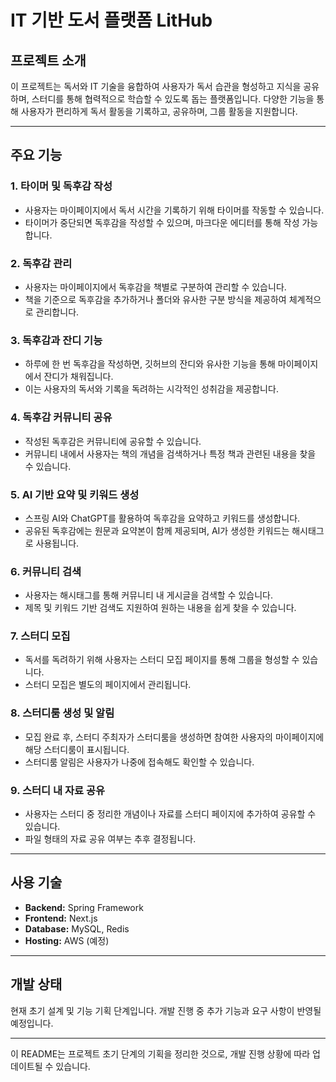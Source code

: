 # IT 기반 도서 플랫폼 LitHub

## 프로젝트 소개
이 프로젝트는 독서와 IT 기술을 융합하여 사용자가 독서 습관을 형성하고 지식을 공유하며, 스터디를 통해 협력적으로 학습할 수 있도록 돕는 플랫폼입니다. 다양한 기능을 통해 사용자가 편리하게 독서 활동을 기록하고, 공유하며, 그룹 활동을 지원합니다.

---

## 주요 기능

### 1. 타이머 및 독후감 작성
- 사용자는 마이페이지에서 독서 시간을 기록하기 위해 타이머를 작동할 수 있습니다.
- 타이머가 중단되면 독후감을 작성할 수 있으며, 마크다운 에디터를 통해 작성 가능합니다.

### 2. 독후감 관리
- 사용자는 마이페이지에서 독후감을 책별로 구분하여 관리할 수 있습니다.
- 책을 기준으로 독후감을 추가하거나 폴더와 유사한 구분 방식을 제공하여 체계적으로 관리합니다.

### 3. 독후감과 잔디 기능
- 하루에 한 번 독후감을 작성하면, 깃허브의 잔디와 유사한 기능을 통해 마이페이지에서 잔디가 채워집니다.
- 이는 사용자의 독서와 기록을 독려하는 시각적인 성취감을 제공합니다.

### 4. 독후감 커뮤니티 공유
- 작성된 독후감은 커뮤니티에 공유할 수 있습니다.
- 커뮤니티 내에서 사용자는 책의 개념을 검색하거나 특정 책과 관련된 내용을 찾을 수 있습니다.

### 5. AI 기반 요약 및 키워드 생성
- 스프링 AI와 ChatGPT를 활용하여 독후감을 요약하고 키워드를 생성합니다.
- 공유된 독후감에는 원문과 요약본이 함께 제공되며, AI가 생성한 키워드는 해시태그로 사용됩니다.

### 6. 커뮤니티 검색
- 사용자는 해시태그를 통해 커뮤니티 내 게시글을 검색할 수 있습니다.
- 제목 및 키워드 기반 검색도 지원하여 원하는 내용을 쉽게 찾을 수 있습니다.

### 7. 스터디 모집
- 독서를 독려하기 위해 사용자는 스터디 모집 페이지를 통해 그룹을 형성할 수 있습니다.
- 스터디 모집은 별도의 페이지에서 관리됩니다.

### 8. 스터디룸 생성 및 알림
- 모집 완료 후, 스터디 주최자가 스터디룸을 생성하면 참여한 사용자의 마이페이지에 해당 스터디룸이 표시됩니다.
- 스터디룸 알림은 사용자가 나중에 접속해도 확인할 수 있습니다.

### 9. 스터디 내 자료 공유
- 사용자는 스터디 중 정리한 개념이나 자료를 스터디 페이지에 추가하여 공유할 수 있습니다.
- 파일 형태의 자료 공유 여부는 추후 결정됩니다.
---

## 사용 기술
- **Backend:** Spring Framework
- **Frontend:** Next.js
- **Database:** MySQL, Redis
- **Hosting:** AWS (예정)

---

## 개발 상태
현재 초기 설계 및 기능 기획 단계입니다. 개발 진행 중 추가 기능과 요구 사항이 반영될 예정입니다.

---

이 README는 프로젝트 초기 단계의 기획을 정리한 것으로, 개발 진행 상황에 따라 업데이트될 수 있습니다.
